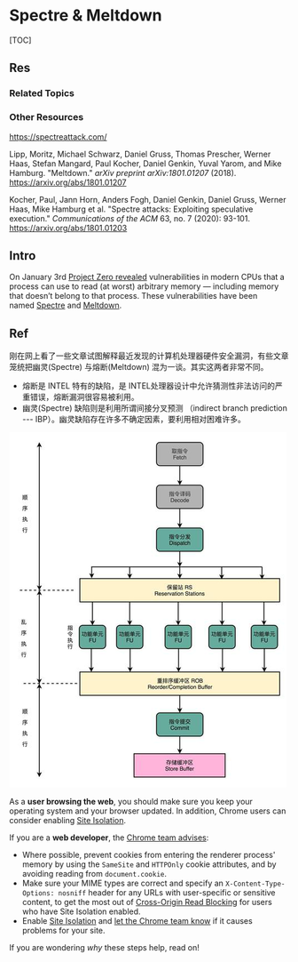 # Spectre & Meltdown

[TOC]



## Res
### Related Topics


### Other Resources
https://spectreattack.com/

Lipp, Moritz, Michael Schwarz, Daniel Gruss, Thomas Prescher, Werner Haas, Stefan Mangard, Paul Kocher, Daniel Genkin, Yuval Yarom, and Mike Hamburg. "Meltdown." _arXiv preprint arXiv:1801.01207_ (2018).
https://arxiv.org/abs/1801.01207

Kocher, Paul, Jann Horn, Anders Fogh, Daniel Genkin, Daniel Gruss, Werner Haas, Mike Hamburg et al. "Spectre attacks: Exploiting speculative execution." _Communications of the ACM_ 63, no. 7 (2020): 93-101.
https://arxiv.org/abs/1801.01203



## Intro
On January 3rd [Project Zero revealed](https://googleprojectzero.blogspot.com/2018/01/reading-privileged-memory-with-side.html) vulnerabilities in modern CPUs that a process can use to read (at worst) arbitrary memory — including memory that doesn’t belong to that process. These vulnerabilities have been named [Spectre](https://spectreattack.com/spectre.pdf) and [Meltdown](https://meltdownattack.com/meltdown.pdf).



## Ref
[👍 科普幽灵(Spectre) 与熔断(Meltdown)以及自测方法]: https://blog.sciencenet.cn/blog-684007-1093420.html

刚在网上看了一些文章试图解释最近发现的计算机处理器硬件安全漏洞，有些文章笼统把幽灵(Spectre) 与熔断(Meltdown) 混为一谈。其实这两者非常不同。
- 熔断是 INTEL 特有的缺陷，是 INTEL处理器设计中允许猜测性非法访问的严重错误，熔断漏洞很容易被利用。
- 幽灵(Spectre) 缺陷则是利用所谓间接分叉预测 （indirect branch prediction --- IBP）。幽灵缺陷存在许多不确定因素，要利用相对困难许多。

[熔断漏洞原理与解决方案]: https://www.cnblogs.com/kvm-qemu/articles/8284508.html

[👍 浅谈熔断和幽灵]: https://www.wenhui.space/docs/08-ic-design/cpu/meltdown-and-spectre/#%E9%87%8D%E8%A6%81%E6%A6%82%E5%BF%B5
![](../../../../../../Assets/Pics/Pasted%20image%2020240105135937.png)

[Meltdown/Spectre | google blog (2018)]: https://developer.chrome.com/blog/meltdown-spectre
As a **user browsing the web**, you should make sure you keep your operating system and your browser updated. In addition, Chrome users can consider enabling [Site Isolation](https://support.google.com/chrome/answer/7623121).

If you are a **web developer**, the [Chrome team advises](https://www.chromium.org/Home/chromium-security/ssca):
- Where possible, prevent cookies from entering the renderer process' memory by using the `SameSite` and `HTTPOnly` cookie attributes, and by avoiding reading from `document.cookie`.
- Make sure your MIME types are correct and specify an `X-Content-Type-Options: nosniff` header for any URLs with user-specific or sensitive content, to get the most out of [Cross-Origin Read Blocking](https://developer.chrome.com/web/updates/2018/07/site-isolation#corb) for users who have Site Isolation enabled.
- Enable [Site Isolation](https://www.chromium.org/Home/chromium-security/site-isolation) and [let the Chrome team know](http://crbug.com/new) if it causes problems for your site.

If you are wondering _why_ these steps help, read on!
